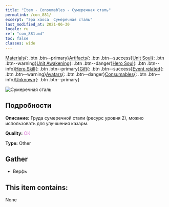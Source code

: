 ```yaml
---
title: "Item - Consumables - Сумеречная сталь"
permalink: /con_881/
excerpt: "Эра хаоса  Сумеречная сталь"
last_modified_at: 2021-06-30
locale: ru
ref: "con_881.md"
toc: false
classes: wide
---
```

 [Materials](/ItemsRU/){: .btn .btn--primary}[Artifacts](/ItemsRU/Artifacts/){: .btn .btn--success}[Unit Soul](/ItemsRU/UnitSoul/){: .btn .btn--warning}[Unit Awakening](/ItemsRU/UnitAwakening/){: .btn .btn--danger}[Hero Soul](/ItemsRU/HeroSoul/){: .btn .btn--info}[Hero Skill](/ItemsRU/HeroSkill/){: .btn .btn--primary}[Gift](/ItemsRU/Gift/){: .btn .btn--success}[Event related](/ItemsRU/Events/){: .btn .btn--warning}[Avatars](/ItemsRU/Avatars/){: .btn .btn--danger}[Consumables](/ItemsRU/Consumables/){: .btn .btn--info}[Unknown](/ItemsRU/Unknown/){: .btn .btn--primary}

 ![Сумеречная сталь](/images/t/i_114.png)

## Подробности
 **Описание:** Груда сумеречной стали (ресурс уровня 2), можно использовать для улучшения казарм.

 **Quality:** <span style="color: #DA70D6">OK</span>

 **Type:** Other

## Gather

*    Верфь 

## This item contains:

  None

